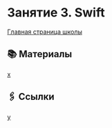 # Занятие 3. Swift

[Главная страница школы](../../README.md)

## 📚 Материалы

[x](/X/x.swift)

## 🖇️ Ссылки

[y](https://meduza.io)
